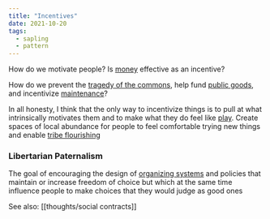 ```yaml
---
title: "Incentives"
date: 2021-10-20
tags:
  - sapling
  - pattern
---
```


How do we motivate people? Is [money](thoughts/money.md) effective as an incentive?

How do we prevent the [tragedy of the commons](thoughts/tragedy%20of%20the%20commons.md), help fund [public goods](thoughts/public%20goods.md), and incentivize [maintenance](thoughts/maintenance.md)?

In all honesty, I think that the only way to incentivize things is to pull at what intrinsically motivates them and to make what they do feel like [play](thoughts/play.md). Create spaces of local abundance for people to feel comfortable trying new things and enable [tribe flourishing](thoughts/tribe%20flourishing.md)

### Libertarian Paternalism

The goal of encouraging the design of [organizing systems](thoughts/organizing%20system.md) and policies that maintain or increase freedom of choice but which at the same time influence people to make choices that they would judge as good ones

See also: [[thoughts/social contracts]]
